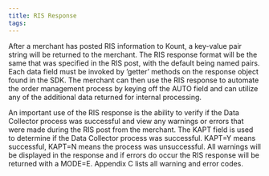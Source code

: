 ```yaml
---
title: RIS Response
tags:
---
```


After a merchant has posted RIS information to Kount, a key-value pair string will be returned to the merchant. The RIS response format will be the same that was specified in the RIS post, with the default being named pairs. Each data field must be invoked by ’getter’ methods on the response object found in the SDK. The merchant can then use the RIS response to automate the order management process by keying off the AUTO field and can utilize any of the additional data returned for internal processing.

An important use of the RIS response is the ability to verify if the Data Collector process was successful and view any warnings or errors that were made during the RIS post from the merchant. The KAPT field is used to determine if the Data Collector process was successful. KAPT=Y means successful, KAPT=N means the process was unsuccessful. All warnings will be displayed in the response and if errors do occur the RIS response will be returned with a MODE=E. Appendix C lists all warning and error codes.
